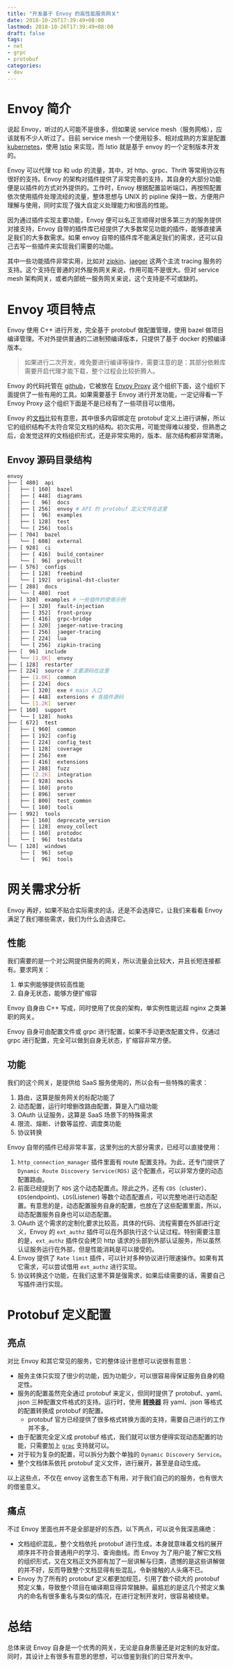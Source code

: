 ```yaml
---
title: "开发基于 Envoy 的高性能服务网关"
date: 2018-10-26T17:39:49+08:00
lastmod: 2018-10-26T17:39:49+08:00
draft: false
tags: 
- net
- grpc
- protobuf
categories: 
- dev
---
```


# Envoy 简介

说起 Envoy，听过的人可能不是很多，但如果说 service mesh（服务网格），应该就有不少人听过了。目前 service mesh 一个使用较多、相对成熟的方案是配置 [kubernetes](https://kubernetes.io/)，使用 [Istio](https://istio.io/) 来实现，而 Istio 就是基于 envoy 的一个定制版本开发的。

Envoy 可以代理 tcp 和 udp 的流量，其中，对 http、grpc、Thrift 等常用协议有很好的支持。Envoy 的架构对插件提供了非常完善的支持，其自身的大部分功能便是以插件的方式对外提供的。工作时，Envoy 根据配置监听端口，再按照配置依次使用插件处理流经的流量，整体思想与 UNIX 的 pipline 保持一致，方便用户理解与使用，同时实现了强大自定义处理能力和很高的性能。

因为通过插件实现主要功能，Envoy 便可以名正言顺得对很多第三方的服务提供对接支持，Envoy 自带的插件库已经提供了大多数常见功能的插件，能够直接满足我们的大多数需求。如果 envoy 自带的插件库不能满足我们的需求，还可以自己去写一些插件来实现我们需要的功能。

其中一些功能插件非常实用，比如对 [zipkin](https://zipkin.io/)、[jaeger](https://www.jaegertracing.io/) 这两个主流 tracing 服务的支持。这个支持在普通的对外服务网关来说，作用可能不是很大。但对 service mesh 架构网关，或者内部统一服务网关来说，这个支持是不可或缺的。

# Envoy 项目特点

Envoy 使用 C++ 进行开发，完全基于 protobuf 做配置管理，使用 bazel 做项目编译管理。不对外提供普通的二进制预编译版本，只提供了基于 docker 的预编译版本。

> 如果进行二次开发，难免要进行编译等操作，需要注意的是：其部分依赖库需要开启代理才能下载，整个过程会比较折腾人。

Envoy 的代码托管在 [github](https://github.com/envoyproxy/envoy)，它被放在 [Envoy Proxy](https://github.com/envoyproxy) 这个组织下面，这个组织下面提供了一些有用的工具。如果需要基于 Envoy 进行开发功能，一定记得看一下 Envoy Proxy 这个组织下面是不是已经有了一些项目可以借用。

Envoy 的[文档](https://www.envoyproxy.io/docs/envoy/latest/)比较有意思，其中很多内容绑定在 protobuf 定义上进行讲解，所以它的组织结构不太符合常见文档的结构。初次实用，可能觉得难以接受，但熟悉之后，会发觉这样的文档组织形式，还是非常实用的，版本、层次结构都非常清晰。

## Envoy 源码目录结构

```bash
envoy
├── [ 480]  api
│   ├── [ 160]  bazel
│   ├── [ 448]  diagrams
│   ├── [  96]  docs
│   ├── [ 256]  envoy # API 的 protobuf 定义文件在这里
│   ├── [  96]  examples
│   ├── [ 128]  test
│   └── [ 256]  tools
├── [ 704]  bazel
│   └── [ 608]  external
├── [ 928]  ci
│   ├── [ 416]  build_container
│   └── [  96]  prebuilt
├── [ 576]  configs
│   ├── [ 128]  freebind
│   └── [ 192]  original-dst-cluster
├── [ 288]  docs
│   └── [ 480]  root
├── [ 320]  examples # 一些插件的使用示例
│   ├── [ 320]  fault-injection
│   ├── [ 352]  front-proxy
│   ├── [ 416]  grpc-bridge
│   ├── [ 320]  jaeger-native-tracing
│   ├── [ 256]  jaeger-tracing
│   ├── [ 224]  lua
│   └── [ 256]  zipkin-tracing
├── [  96]  include
│   └── [1.0K]  envoy
├── [ 128]  restarter
├── [ 224]  source # 主要源码在这里
│   ├── [1.0K]  common
│   ├── [ 224]  docs
│   ├── [ 320]  exe # main 入口
│   ├── [ 448]  extensions # 各插件源码
│   └── [1.2K]  server
├── [ 160]  support
│   └── [ 128]  hooks
├── [ 672]  test
│   ├── [ 960]  common
│   ├── [ 192]  config
│   ├── [ 224]  config_test
│   ├── [ 128]  coverage
│   ├── [ 256]  exe
│   ├── [ 416]  extensions
│   ├── [ 288]  fuzz
│   ├── [2.2K]  integration
│   ├── [ 928]  mocks
│   ├── [ 160]  proto
│   ├── [ 896]  server
│   ├── [ 800]  test_common
│   └── [ 160]  tools
├── [ 992]  tools
│   ├── [ 160]  deprecate_version
│   ├── [ 128]  envoy_collect
│   ├── [ 160]  protodoc
│   └── [  96]  testdata
└── [ 128]  windows
    ├── [  96]  setup
    └── [  96]  tools
```



# 网关需求分析

Envoy 再好，如果不贴合实际需求的话，还是不会选择它，让我们来看看 Envoy 满足了我们哪些需求，我们为什么会选择它。

## 性能

我们需要的是一个对公网提供服务的网关，所以流量会比较大，并且长短连接都有。要求网关：

1. 单实例能够提供较高性能
2. 自身无状态，能够方便扩缩容

Envoy 自身由 C++ 写成，同时使用了优良的架构，单实例性能远超 nginx 之类兼职的网关。

Envoy 自身可由配置文件或 grpc 进行配置，如果不手动更改配置文件，仅通过 grpc 进行配置，完全可以做到自身无状态，扩缩容非常方便。

## 功能

我们的这个网关，是提供给 SaaS 服务使用的，所以会有一些特殊的需求：

1. 路由，这算是服务网关的标配功能了
2. 动态配置，运行时增删改路由配置，算是入门级功能
3. OAuth 认证服务，这算是 SaaS 场景下的特殊需求
4. 限流、熔断、计数等监控、调度类功能
5. 协议转换

 Envoy 自带的插件已经非常丰富，这里列出的大部分需求，已经可以直接使用：

1. `http_connection_manager`  插件里面有 route 配置支持。为此，还专门提供了`Dynamic Route Discovery Service(RDS)` 这个配置点，可以非常方便的动态配置路由。
2. 前面已经提到了 `RDS` 这个动态配置点。除此之外，还有 `CDS`（cluster）、`EDS`(endpoint)、`LDS`(Listener) 等数个动态配置点，可以完整地进行动态配置。有意思的是，动态配置服务自身的配置，也放在了这些配置里面，所以，动态配置服务自身也可以动态配置。
3. OAuth 这个需求的定制化要求比较高，具体的代码、流程需要在外部进行定义，Envoy 的 `ext_authz` 插件可以在外部执行这个认证过程。特别需要注意的是，`ext_authz` 插件仅会拷贝 http 请求的头部到外部认证服务，所以虽然认证服务运行在外部，但是性能消耗是可以接受的。
4. Envoy 提供了 `Rate limit` 插件，可以针对多种协议进行限速操作。如果有其它需求，可以尝试借用 `ext_authz` 进行实现。
5. 协议转换这个功能，在我们这里不算是强需求，如果后续需要的话，需要自己写插件进行实现。

# Protobuf 定义配置

## 亮点

对比 Envoy 和其它常见的服务，它的整体设计思想可以说很有意思：

- 服务主体只实现了很少的功能，因为功能少，可以很容易得保证服务自身的稳定性。
- 服务的配置虽然完全通过 protobuf 来定义，但同时提供了 protobuf、yaml、json 三种配置文件格式的支持。运行时，使用 [**转换器**](https://github.com/envoyproxy/envoy/blob/0aa97c582de4588143d42c8f3b5ab6898f4afb80/source/common/protobuf/utility.cc#L81) 将 yaml、json 等格式的配置转换成 protobuf 的配置。
  - protobuf 官方已经提供了很多格式转换方面的支持，需要自己进行的工作并不多。
- 由于配置完全定义成 protobuf 格式，我们就可以很方便得实现动态配置的功能，只需要加上 [`grpc`](https://grpc.io/) 支持就可以。
- 对于较为复杂的配置，可以拆分为数个单独的 `Dynamic Discovery Service`。
- 整个文档体系依托 protobuf 定义文件，进行展开，甚至是自动生成。

以上这些点，不仅在 envoy 这套生态下有用，对于我们自己的的服务，也有很大的借鉴意义。

## 痛点

不过 Envoy 里面也并不是全部是好的东西，以下两点，可以说令我深恶痛绝：

- 文档组织混乱，整个文档依托 protobuf 进行生成，本身就意味着文档的展开顺序并不符合普通用户的学习、查询曲线。而 Envoy  为了用户能了解它文档的组织形式，又在文档正文外部有加了一层讲解与归类，遗憾的是这些讲解做的并不好，反而导致整个文档显得有些混乱，令新接触的人头痛不已。
- Envoy 为了所有的 protobuf 定义都更加规范，引用了数个硕大的 protobuf 预定义集，导致整个项目在编译期显得异常臃肿。最尴尬的是这几个预定义集内的命名有很多重名与类似的情况，在进行定制开发时，很容易被绕晕。

# 总结

总体来说 Envoy 自身是一个优秀的网关，无论是自身质量还是对定制的友好度。同时，其设计上有很多有意思的思想，可以借鉴到我们的日常开发中。